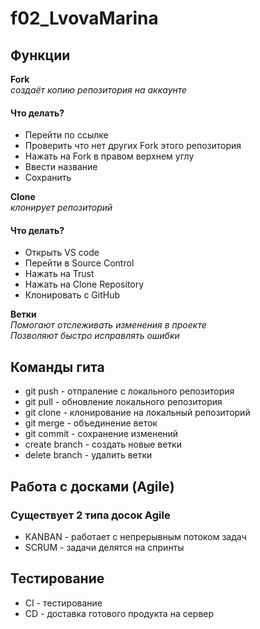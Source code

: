 # f02_LvovaMarina
## Функции

**Fork**   
*создаёт копию репозитория на аккаунте*

#### Что делать?
* Перейти по ссылке 
* Проверить что нет других Fork этого репозитория
* Нажать на Fork в правом верхнем углу
* Ввести название
* Сохранить


**Clone**   
*клонирует репозиторий*

#### Что делать?
* Открыть VS code
* Перейти в Source Control
* Нажать на Trust
* Нажать на Clone Repository
* Клонировать с GitHub

**Ветки**  
*Помогают отслеживать изменения в проекте*  
*Позволяют быстро исправлять ошибки*

## Команды гита

* git push - отпраление с локального репозитория   
* git pull - обновление локального репозитория
* git clone - клонирование на локальный репозиторий
* git merge - объединение веток
* git commit - сохранение изменений   
* create branch - создать новые ветки
* delete branch - удалить ветки

## Работа с досками (Agile)
### Существует 2 типа досок Agile
* KANBAN - работает с непрерывным потоком задач    
* SCRUM - задачи делятся на спринты


## Тестирование

* CI - тестирование    
* CD - доставка готового продукта на сервер
